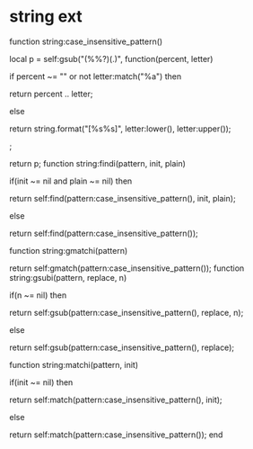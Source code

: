 # string ext





function string:case_insensitive_pattern()

local p = self:gsub("(%%?)(.)", function(percent, letter)


if percent ~= "" or not letter:match("%a") then



return percent .. letter;


else



return string.format("[%s%s]", letter:lower(), letter:upper());

;

return p;
function string:findi(pattern, init, plain)

if(init ~= nil and plain ~= nil) then


return self:find(pattern:case_insensitive_pattern(), init, plain);

else


return self:find(pattern:case_insensitive_pattern());

function string:gmatchi(pattern)

return self:gmatch(pattern:case_insensitive_pattern());
function string:gsubi(pattern, replace, n)

if(n ~= nil) then


return self:gsub(pattern:case_insensitive_pattern(), replace, n);

else


return self:gsub(pattern:case_insensitive_pattern(), replace);

function string:matchi(pattern, init)

if(init ~= nil) then


return self:match(pattern:case_insensitive_pattern(), init);

else


return self:match(pattern:case_insensitive_pattern());
end

